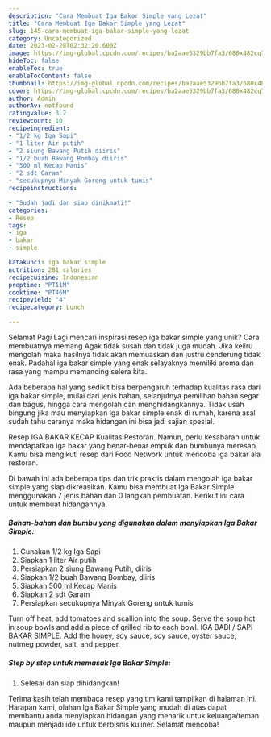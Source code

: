```yaml
---
description: "Cara Membuat Iga Bakar Simple yang Lezat"
title: "Cara Membuat Iga Bakar Simple yang Lezat"
slug: 145-cara-membuat-iga-bakar-simple-yang-lezat
category: Uncategorized
date: 2023-02-28T02:32:20.600Z
image: https://img-global.cpcdn.com/recipes/ba2aae5329bb7fa3/680x482cq70/iga-bakar-simple-foto-resep-utama.jpg
hideToc: false
enableToc: true
enableTocContent: false
thumbnail: https://img-global.cpcdn.com/recipes/ba2aae5329bb7fa3/680x482cq70/iga-bakar-simple-foto-resep-utama.jpg
cover: https://img-global.cpcdn.com/recipes/ba2aae5329bb7fa3/680x482cq70/iga-bakar-simple-foto-resep-utama.jpg
author: Admin
authorAv: notfound
ratingvalue: 3.2
reviewcount: 10
recipeingredient:
- "1/2 kg Iga Sapi"
- "1 liter Air putih"
- "2 siung Bawang Putih diiris"
- "1/2 buah Bawang Bombay diiris"
- "500 ml Kecap Manis"
- "2 sdt Garam"
- "secukupnya Minyak Goreng untuk tumis"
recipeinstructions:

- "Sudah jadi dan siap dinikmati!"
categories:
- Resep
tags:
- iga
- bakar
- simple

katakunci: iga bakar simple 
nutrition: 281 calories
recipecuisine: Indonesian
preptime: "PT11M"
cooktime: "PT46M"
recipeyield: "4"
recipecategory: Lunch

---
```



Selamat Pagi Lagi mencari inspirasi resep iga bakar simple yang unik? Cara membuatnya memang Agak tidak susah dan tidak juga mudah. Jika keliru mengolah maka hasilnya tidak akan memuaskan dan justru cenderung tidak enak. Padahal iga bakar simple yang enak selayaknya memiliki aroma dan rasa yang mampu memancing selera kita.


Ada beberapa hal yang sedikit bisa berpengaruh terhadap kualitas rasa dari iga bakar simple, mulai dari jenis bahan, selanjutnya pemilihan bahan segar dan bagus, hingga cara mengolah dan menghidangkannya. Tidak usah bingung jika mau menyiapkan iga bakar simple enak di rumah, karena asal sudah tahu caranya maka hidangan ini bisa jadi sajian spesial.

Resep IGA BAKAR KECAP Kualitas Restoran. Namun, perlu kesabaran untuk mendapatkan iga bakar yang benar-benar empuk dan bumbunya meresap. Kamu bisa mengikuti resep dari Food Network untuk mencoba iga bakar ala restoran.


Di bawah ini ada beberapa tips dan trik praktis dalam mengolah iga bakar simple yang siap dikreasikan. Kamu bisa membuat Iga Bakar Simple menggunakan 7 jenis bahan dan 0 langkah pembuatan. Berikut ini cara untuk membuat hidangannya.

<!--inarticleads1-->

##### Bahan-bahan dan bumbu yang digunakan dalam menyiapkan Iga Bakar Simple:

1. Gunakan 1/2 kg Iga Sapi
1. Siapkan 1 liter Air putih
1. Persiapkan 2 siung Bawang Putih, diiris
1. Siapkan 1/2 buah Bawang Bombay, diiris
1. Siapkan 500 ml Kecap Manis
1. Siapkan 2 sdt Garam
1. Persiapkan secukupnya Minyak Goreng untuk tumis


Turn off heat, add tomatoes and scallion into the soup. Serve the soup hot in soup bowls and add a piece of grilled rib to each bowl. IGA BABI / SAPI BAKAR SIMPLE. Add the honey, soy sauce, soy sauce, oyster sauce, nutmeg powder, salt, and pepper. 

<!--inarticleads2-->

##### Step by step untuk memasak Iga Bakar Simple:


1. Selesai dan siap dihidangkan!



Terima kasih telah membaca resep yang tim kami tampilkan di halaman ini. Harapan kami, olahan Iga Bakar Simple yang mudah di atas dapat membantu anda menyiapkan hidangan yang menarik untuk keluarga/teman maupun menjadi ide untuk berbisnis kuliner. Selamat mencoba!
